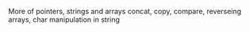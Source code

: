More of pointers, strings and arrays
concat, copy, compare, reverseing arrays, char manipulation in string
